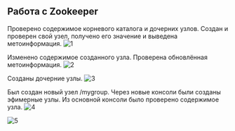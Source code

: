 ## Работа с Zookeeper
Проверено содержимое корневого каталога и дочерних узлов. Создан и проверен свой узел, получено его значение и выведена метоинформация.
![1](https://github.com/DekartVan/BigData/assets/60447026/7481f6fa-1b72-4f64-a639-fbb6c738ed49)

Изменено содержимое созданного узла. Проверена обновлённая метоинформация.
![2](https://github.com/DekartVan/BigData/assets/60447026/41e44d7a-7166-4eae-970f-ba1f62ef4d68)

Созданы дочерние узлы.
![3](https://github.com/DekartVan/BigData/assets/60447026/a75cb46b-4d23-4204-95e3-f5890836fcb6)

Был создан новый узел /mygroup. Через новые консоли были созданы эфимерные узлы.
Из основной консоли было проверено содержимое узла.
![4](https://github.com/DekartVan/BigData/assets/60447026/bdc024ad-5096-4c17-af1f-419c53880baf)

![5](https://github.com/DekartVan/BigData/assets/60447026/eb66de79-5976-49f9-adbd-79ca805d2c84)





